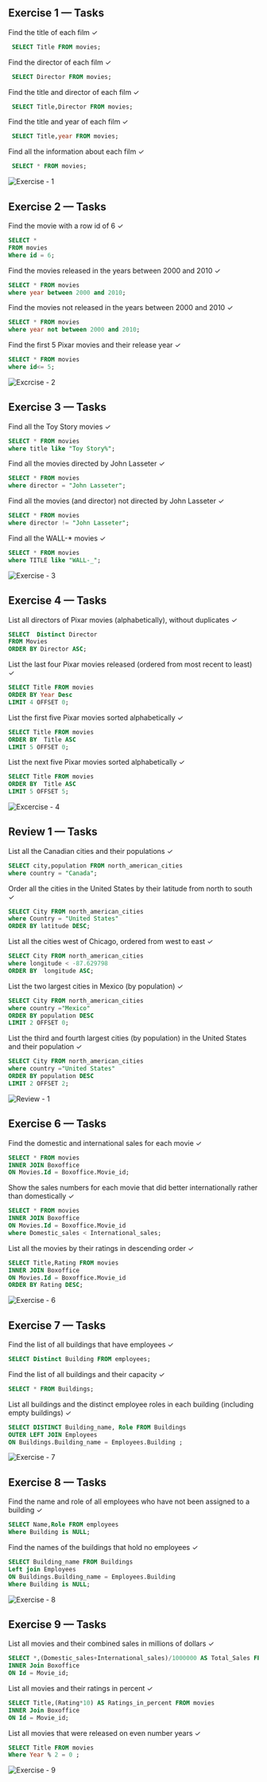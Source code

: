 ## Exercise 1 — Tasks

Find the title of each film ✓

```sql
 SELECT Title FROM movies;
```

Find the director of each film ✓

```sql
 SELECT Director FROM movies;
```

Find the title and director of each film ✓

```sql
 SELECT Title,Director FROM movies;
```

Find the title and year of each film ✓

```sql
 SELECT Title,year FROM movies;
```

Find all the information about each film ✓

```sql
 SELECT * FROM movies;
```

![Exercise - 1](image-6.png)

## Exercise 2 — Tasks

Find the movie with a row id of 6 ✓

```sql
SELECT *
FROM movies
Where id = 6;
```

Find the movies released in the years between 2000 and 2010 ✓

```sql
SELECT * FROM movies
where year between 2000 and 2010;
```

Find the movies not released in the years between 2000 and 2010 ✓

```sql
SELECT * FROM movies
where year not between 2000 and 2010;
```

Find the first 5 Pixar movies and their release year ✓

```sql
SELECT * FROM movies
where id<= 5;
```

![Excrcise - 2](image-7.png)

## Exercise 3 — Tasks

Find all the Toy Story movies ✓

```sql
SELECT * FROM movies
where title like "Toy Story%";
```

Find all the movies directed by John Lasseter ✓

```sql
SELECT * FROM movies
where director = "John Lasseter";
```

Find all the movies (and director) not directed by John Lasseter ✓

```sql
SELECT * FROM movies
where director != "John Lasseter";
```

Find all the WALL-\* movies ✓

```sql
SELECT * FROM movies
where TITLE like "WALL-_";
```

![Exercise - 3](image-8.png)

## Exercise 4 — Tasks

List all directors of Pixar movies (alphabetically), without duplicates ✓

```sql
SELECT  Distinct Director
FROM Movies
ORDER BY Director ASC;
```

List the last four Pixar movies released (ordered from most recent to least) ✓

```sql
SELECT Title FROM movies
ORDER BY Year Desc
LIMIT 4 OFFSET 0;
```

List the first five Pixar movies sorted alphabetically ✓

```sql
SELECT Title FROM movies
ORDER BY  Title ASC
LIMIT 5 OFFSET 0;
```

List the next five Pixar movies sorted alphabetically ✓

```sql
SELECT Title FROM movies
ORDER BY  Title ASC
LIMIT 5 OFFSET 5;
```

![Excercise - 4](image-9.png)

## Review 1 — Tasks

List all the Canadian cities and their populations ✓

```sql
SELECT city,population FROM north_american_cities
where country = "Canada";
```

Order all the cities in the United States by their latitude from north to south ✓

```sql
SELECT City FROM north_american_cities
where Country = "United States"
ORDER BY latitude DESC;
```

List all the cities west of Chicago, ordered from west to east ✓

```sql
SELECT City FROM north_american_cities
where longitude < -87.629798
ORDER BY  longitude ASC;
```

List the two largest cities in Mexico (by population) ✓

```sql
SELECT City FROM north_american_cities
where country ="Mexico"
ORDER BY population DESC
LIMIT 2 OFFSET 0;
```

List the third and fourth largest cities (by population) in the United States and their population ✓

```sql
SELECT City FROM north_american_cities
where country ="United States"
ORDER BY population DESC
LIMIT 2 OFFSET 2;
```

![Review - 1](image-10.png)

## Exercise 6 — Tasks

Find the domestic and international sales for each movie ✓

```sql
SELECT * FROM movies
INNER JOIN Boxoffice
ON Movies.Id = Boxoffice.Movie_id;
```

Show the sales numbers for each movie that did better internationally rather than domestically ✓

```sql
SELECT * FROM movies
INNER JOIN Boxoffice
ON Movies.Id = Boxoffice.Movie_id
where Domestic_sales < International_sales;
```

List all the movies by their ratings in descending order ✓

```sql
SELECT Title,Rating FROM movies
INNER JOIN Boxoffice
ON Movies.Id = Boxoffice.Movie_id
ORDER BY Rating DESC;
```

![Exercise - 6](image-15.png)

## Exercise 7 — Tasks

Find the list of all buildings that have employees ✓

```sql
SELECT Distinct Building FROM employees;
```

Find the list of all buildings and their capacity ✓

```sql
SELECT * FROM Buildings;
```

List all buildings and the distinct employee roles in each building (including empty buildings) ✓

```sql
SELECT DISTINCT Building_name, Role FROM Buildings
OUTER LEFT JOIN Employees
ON Buildings.Building_name = Employees.Building ;
```

![Exercise - 7](image-16.png)

## Exercise 8 — Tasks

Find the name and role of all employees who have not been assigned to a building ✓

```sql
SELECT Name,Role FROM employees
Where Building is NULL;
```

Find the names of the buildings that hold no employees ✓

```sql
SELECT Building_name FROM Buildings
Left join Employees
ON Buildings.Building_name = Employees.Building
Where Building is NULL;
```

![Exercise - 8](image-17.png)

## Exercise 9 — Tasks

List all movies and their combined sales in millions of dollars ✓

```sql
SELECT *,(Domestic_sales+International_sales)/1000000 AS Total_Sales FROM movies
INNER Join Boxoffice
ON Id = Movie_id;
```

List all movies and their ratings in percent ✓

```sql
SELECT Title,(Rating*10) AS Ratings_in_percent FROM movies
INNER Join Boxoffice
ON Id = Movie_id;
```

List all movies that were released on even number years ✓

```sql
SELECT Title FROM movies
Where Year % 2 = 0 ;
```

![Exercise - 9](image-18.png)
